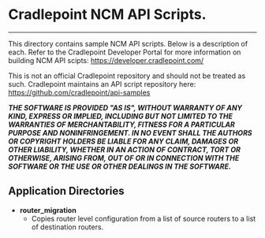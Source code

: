 # Cradlepoint NCM API Scripts.
----------

This directory contains sample NCM API scripts. Below is a description of each. 
Refer to the Cradlepoint Developer Portal for more information on building NCM API scipts: https://developer.cradlepoint.com/

This is not an official Cradlepoint repository and should not be treated as such. 
Cradlepoint maintains an API script repository here: https://github.com/cradlepoint/api-samples

**_THE SOFTWARE IS PROVIDED "AS IS", WITHOUT WARRANTY OF ANY KIND, EXPRESS OR
IMPLIED, INCLUDING BUT NOT LIMITED TO THE WARRANTIES OF MERCHANTABILITY,
FITNESS FOR A PARTICULAR PURPOSE AND NONINFRINGEMENT. IN NO EVENT SHALL THE
AUTHORS OR COPYRIGHT HOLDERS BE LIABLE FOR ANY CLAIM, DAMAGES OR OTHER
LIABILITY, WHETHER IN AN ACTION OF CONTRACT, TORT OR OTHERWISE, ARISING FROM,
OUT OF OR IN CONNECTION WITH THE SOFTWARE OR THE USE OR OTHER DEALINGS IN THE
SOFTWARE._**

## Application Directories

- **router_migration**
    - Copies router level configuration from a list of source routers 
      to a list of destination routers.

